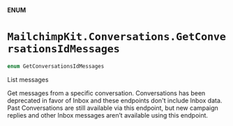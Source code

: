 **ENUM**

# `MailchimpKit.Conversations.GetConversationsIdMessages`

```swift
enum GetConversationsIdMessages
```

List messages

Get messages from a specific conversation. Conversations has been deprecated in favor of Inbox and these endpoints don't include Inbox data. Past Conversations are still available via this endpoint, but new campaign replies and other Inbox messages aren’t available using this endpoint.
